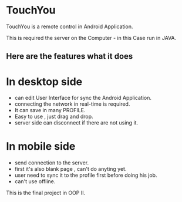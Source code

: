 # TouchYou

TouchYou is a remote control in Android Application.

This is required the server on the Computer - in this Case run in JAVA.

## Here are the features what it does
# In desktop side
- can edit User Interface for sync the Android Application.
- connecting the network in real-time is required.
- It can save in many PROFILE.
- Easy to use , just drag and drop.
- server side can disconnect if there are not using it.

# In mobile side
- send connection to the server.
- first it's also blank page , can't do anyting yet.
- user need to sync it to the profile first before doing his job.
- can't use offline.

This is the final project in OOP II.
